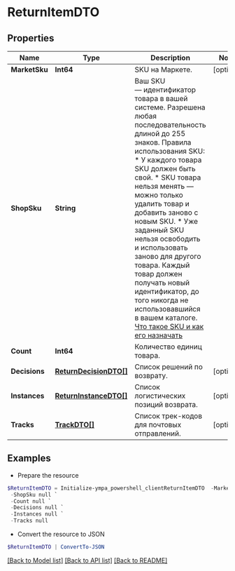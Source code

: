 # ReturnItemDTO
## Properties

Name | Type | Description | Notes
------------ | ------------- | ------------- | -------------
**MarketSku** | **Int64** | SKU на Маркете. | [optional] 
**ShopSku** | **String** | Ваш SKU — идентификатор товара в вашей системе.  Разрешена любая последовательность длиной до 255 знаков.  Правила использования SKU:  * У каждого товара SKU должен быть свой.  * SKU товара нельзя менять — можно только удалить товар и добавить заново с новым SKU.  * Уже заданный SKU нельзя освободить и использовать заново для другого товара. Каждый товар должен получать новый идентификатор, до того никогда не использовавшийся в вашем каталоге.  [Что такое SKU и как его назначать](https://yandex.ru/support/marketplace/assortment/add/index.html#fields)  | 
**Count** | **Int64** | Количество единиц товара. | 
**Decisions** | [**ReturnDecisionDTO[]**](ReturnDecisionDTO.md) | Список решений по возврату. | [optional] 
**Instances** | [**ReturnInstanceDTO[]**](ReturnInstanceDTO.md) | Список логистических позиций возврата. | [optional] 
**Tracks** | [**TrackDTO[]**](TrackDTO.md) | Список трек-кодов для почтовых отправлений. | [optional] 

## Examples

- Prepare the resource
```powershell
$ReturnItemDTO = Initialize-ympa_powershell_clientReturnItemDTO  -MarketSku null `
 -ShopSku null `
 -Count null `
 -Decisions null `
 -Instances null `
 -Tracks null
```

- Convert the resource to JSON
```powershell
$ReturnItemDTO | ConvertTo-JSON
```

[[Back to Model list]](../README.md#documentation-for-models) [[Back to API list]](../README.md#documentation-for-api-endpoints) [[Back to README]](../README.md)

